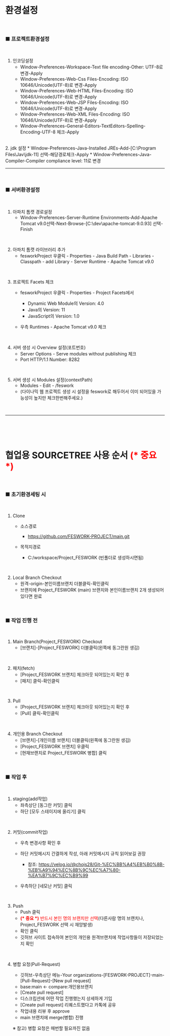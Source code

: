 # 환경설정

<br>

### ■ 프로젝트환경설정
<br>

1. 인코딩설정   
	* Window-Preferences-Workspace-Text file encoding-Other: UTF-8로 변경-Apply   
	* Window-Preferences-Web-Css Files-Encoding: ISO 10646/Unicode(UTF-8)로 변경-Apply   
	* Window-Preferences-Web-HTML Files-Encoding: ISO 10646/Unicode(UTF-8)로 변경-Apply   
	* Window-Preferences-Web-JSP Files-Encoding: ISO 10646/Unicode(UTF-8)로 변경-Apply   
	* Window-Preferences-Web-XML Files-Encoding: ISO 10646/Unicode(UTF-8)로 변경-Apply   
	* Window-Preferences-General-Editors-TextEditors-Spelling-Encoding-UTF-8 체크-Apply   
<br>
2. jdk 설정
	* Window-Preferences-Java-Installed JREs-Add-[C:\Program Files\Jav\jdk-11] 선택-해당경로체크-Apply   
	* Window-Preferences-Java-Compiler-Compiler compliance level: 11로 변경   

<br>

---

<br>

### ■ 서버환경설정
<br>

1. 아파치 톰캣 경로설정   
	* Window-Preferences-Server-Runtime Environments-Add-Apache Tomcat v9.0선택-Next-Browse-[C:\dev\apache-tomcat-9.0.93] 선택-Finish   
<br>

2. 아파치 톰캣 라이브러리 추가   
	* fesworkProject 우클릭 - Properties - Java Build Path - Libraries - Classpath - add Library - Server Runtime - Apache Tomcat v9.0   
<br>

3. 프로젝트 Facets 체크   
	* fesworkProject 우클릭 - Properties - Project Facets에서   
	
		* Dynamic Web Module의 Version: 4.0   
		* Java의 Version: 11   
		* JavaScript의 Version: 1.0   
  
	* 우측 Runtimes - Apache Tomcat v9.0 체크   
<br>

4. 서버 생성 시 Overview 설정(포트번호)   
	* Server Options - Serve modules without publishing 체크   
	* Port HTTP/1.1 Number: 8282   
<br>

5. 서버 생성 시 Modules 설정(contextPath)   
	* Modules - Edit - /feswork   
	* (다이나믹 웹 프로젝트 생성 시 설정을 feswork로 해두어서 이미 되어있을 가능성이 높지만 체크한번해주세요.)   

<br>

---

<br><br><br>

# 협업용 SOURCETREE 사용 순서 <span style=color:red>(* 중요 *)</span>

<br>

### ■ 초기환경세팅 시

<br>

1. Clone
	* 소스경로
		* https://github.com/FESWORK-PROJECT/main.git

	* 목적지경로

		* C:/workspace/Project_FESWORK (빈폴더로 생성하시면됨)

<br>


2. Local Branch Checkout
	* 원격-origin-본인이름브랜치 더블클릭-확인클릭
	* 브랜치에 Project_FESWORK (main) 브랜치와 본인이름브랜치 2개 생성되어있다면 완료

<br>

### ■ 작업 진행 전

<br>

1. Main Branch(Project_FESWORK) Checkout
	* [브랜치]-[Project_FESWORK] 더블클릭(왼쪽에 동그란원 생김)

<br>

2. 패치(fetch)
	* [Project_FESWORK 브랜치] 체크아웃 되어있는지 확인 후
	* [패치] 클릭-확인클릭

<br>

3. Pull
	* [Project_FESWORK 브랜치] 체크아웃 되어있는지 확인 후
	* [Pull] 클릭-확인클릭

<br>

4. 개인용 Branch Checkout
	* [브랜치]-[개인이름 브랜치] 더블클릭(왼쪽에 동그란원 생김)
	* [Project_FESWORK 브랜치] 우클릭
	* [현재브랜치로 Project_FESWORK 병합] 클릭

<br>

### ■ 작업 후

<br>

1. staging(add작업) 
	* 좌측상단 [동그란 커밋] 클릭
	* 하단 [모두 스테이지에 올리기] 클릭

<br>

2. 커밋(commit작업)
	* 우측 변경사항 확인 후
	* 하단 커밋메시지 간결하게 작성, 아래 커밋메시지 규칙 읽어보길 권장

		* 참조: https://velog.io/@chojs28/Git-%EC%BB%A4%EB%B0%8B-%EB%A9%94%EC%8B%9C%EC%A7%80-%EA%B7%9C%EC%B9%99

	* 우측하단 [네모난 커밋] 클릭

<br>

3. Push
	* Push 클릭
	* <span style=color:red><b>(* 중요 *)</b> 반드시 본인 명의 브랜치만 선택</span>(다른사람 명의 브랜치나, Project_FESWORK 선택 시 재앙발생)
	* 확인 클릭
	* 깃허브 사이트 접속하여 본인의 개인용 원격브랜치에 작업사항들이 저장되었는지 확인

<br>

4. 병합 요청(Pull-Request)
	* 깃허브-우측상단 메뉴-Your organizations-[FESWORK-PROJECT]-main-[Pull-Request]-[New pull request]
	* base:main  <- compare:개인용브랜치
	* [Create pull request]
	* 디스크립션에 어떤 작업 진행했는지 상세하게 기입
	* [Create pull request] 리퀘스트했다고 카톡에 공유
	* 작업내용 리뷰 후 approve
	* main 브랜치에 merge(병합) 진행   

	※ 참고) 병합 요청은 매번할 필요까진 없음
	

